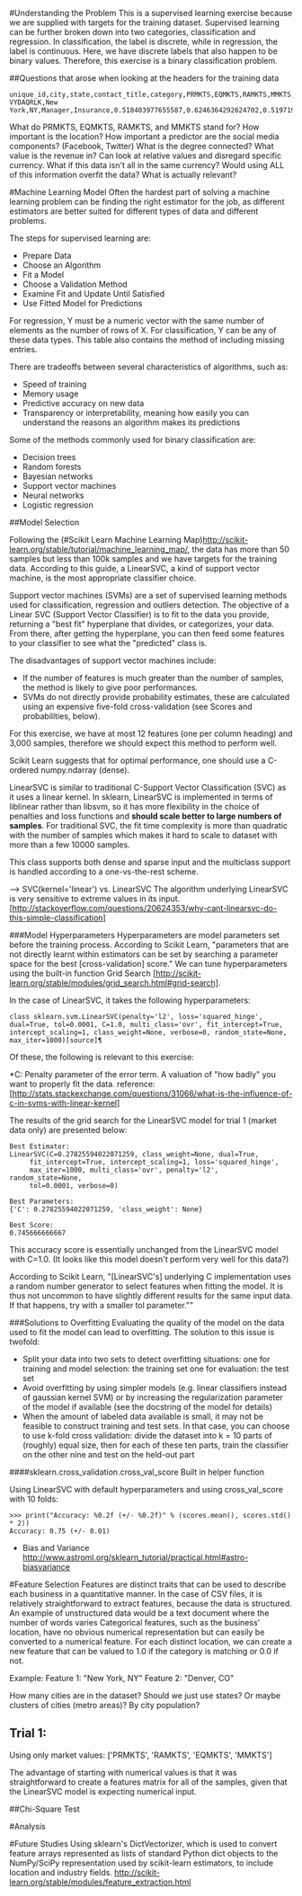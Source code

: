 #Understanding the Problem 
This is a supervised learning exercise because we are supplied with targets for the training dataset. Supervised learning can be further broken down into two categories, classification and regression. In classification, the label is discrete, while in regression, the label is continuous. Here, we have discrete labels that also happen to be binary values. Therefore, this exercise is a binary classification problem. 


##Questions that arose when looking at the headers for the training data
```
unique_id,city,state,contact_title,category,PRMKTS,EQMKTS,RAMKTS,MMKTS,has_facebook,has_twitter,degree_connected,revenue,headcount
VYDAQRLK,New York,NY,Manager,Insurance,0.518403977655587,0.6246364292624702,0.5197196212855738,0.5542533427345436,True,False,2.0,3862000,262
```


What do PRMKTS, EQMKTS, RAMKTS, and MMKTS stand for?
How important is the location?
How important a predictor are the social media components? (Facebook, Twitter)
What is the degree connected?
What value is the revenue in? Can look at relative values and disregard specific
currency. What if this data isn't all in the same currency?
Would using ALL of this information overfit the data? What is actually relevant?

#Machine Learning Model
Often the hardest part of solving a machine learning problem can be finding the right estimator for the job, as different estimators are better suited for different types of data and different problems.

The steps for supervised learning are:

* Prepare Data
* Choose an Algorithm
* Fit a Model
* Choose a Validation Method
* Examine Fit and Update Until Satisfied
* Use Fitted Model for Predictions

For regression, Y must be a numeric vector with the same number of elements as the number of rows of X.
For classification, Y can be any of these data types. This table also contains the method of including missing entries.

There are tradeoffs between several characteristics of algorithms, such as:

* Speed of training
* Memory usage
* Predictive accuracy on new data
* Transparency or interpretability, meaning how easily you can understand the reasons an algorithm makes its predictions

Some of the methods commonly used for binary classification are:


* Decision trees
* Random forests
* Bayesian networks
* Support vector machines
* Neural networks
* Logistic regression

##Model Selection

Following the (#Scikit Learn Machine Learning Map)http://scikit-learn.org/stable/tutorial/machine_learning_map/,
the data has more than 50 samples but less than 100k samples and we have targets for the training data.
According to this guide, a LinearSVC, a kind of support vector machine, is the most appropriate classifier choice.

Support vector machines (SVMs) are a set of supervised learning methods used for classification, regression and outliers detection. The objective of a Linear SVC (Support Vector Classifier) is to fit to the data you provide, returning a "best fit" hyperplane that divides, or categorizes, your data. From there, after getting the hyperplane, you can then feed some features to your classifier to see what the "predicted" class is. 

The disadvantages of support vector machines include:

* If the number of features is much greater than the number of samples, the method is likely to give poor performances.
* SVMs do not directly provide probability estimates, these are calculated using an expensive five-fold cross-validation (see Scores and probabilities, below).

For this exercise, we have at most 12 features (one per column heading) and 3,000 samples, therefore we should expect this method to perform well.

Scikit Learn suggests that for optimal performance, one should use a C-ordered numpy.ndarray (dense).

LinearSVC is similar to traditional C-Support Vector Classification (SVC) as it uses a linear kernel. In sklearn, LinearSVC is implemented in terms of liblinear rather than libsvm, so it has more flexibility in the choice of penalties and loss functions and **should scale better to large numbers of samples**. For traditional SVC, the fit time complexity is more than quadratic with the number of samples which makes it hard to scale to dataset with more than a few 10000 samples.

This class supports both dense and sparse input and the multiclass support is handled according to a one-vs-the-rest scheme.

--> SVC(kernel='linear') vs. LinearSVC
The algorithm underlying LinearSVC is very sensitive to extreme values in its input. [http://stackoverflow.com/questions/20624353/why-cant-linearsvc-do-this-simple-classification]

###Model Hyperparameters
Hyperparameters are model parameters set before the training process. According to Scikit Learn, "parameters that are not directly learnt within estimators can be set by searching a parameter space for the best [cross-validation] score." We can tune hyperparameters using the built-in function Grid Search [http://scikit-learn.org/stable/modules/grid_search.html#grid-search]. 

In the case of LinearSVC, it takes the following hyperparameters:

```
class sklearn.svm.LinearSVC(penalty='l2', loss='squared_hinge', dual=True, tol=0.0001, C=1.0, multi_class='ovr', fit_intercept=True, intercept_scaling=1, class_weight=None, verbose=0, random_state=None, max_iter=1000)[source]¶
```

Of these, the following is relevant to this exercise:

*C: Penalty parameter of the error term. A valuation of "how badly" you want to properly fit the data.
reference: [http://stats.stackexchange.com/questions/31066/what-is-the-influence-of-c-in-svms-with-linear-kernel]

The results of the grid search for the LinearSVC model for trial 1 (market data only) are presented below:

```
Best Estimator:
LinearSVC(C=0.27825594022071259, class_weight=None, dual=True,
     fit_intercept=True, intercept_scaling=1, loss='squared_hinge',
     max_iter=1000, multi_class='ovr', penalty='l2', random_state=None,
     tol=0.0001, verbose=0)

Best Parameters:
{'C': 0.27825594022071259, 'class_weight': None}

Best Score:
0.745666666667
```

This accuracy score is essentially unchanged from the LinearSVC model with C=1.0. (It looks like this model doesn't perform very well for this data?)

According to Scikit Learn, "[LinearSVC's] underlying C implementation uses a random number generator to select features when fitting the model. It is thus not uncommon to have slightly different results for the same input data. If that happens, try with a smaller tol parameter.""

###Solutions to Overfitting
Evaluating the quality of the model on the data used to fit the model can lead to overfitting. The solution to this issue is twofold:

* Split your data into two sets to detect overfitting situations:
one for training and model selection: the training set
one for evaluation: the test set
* Avoid overfitting by using simpler models (e.g. linear classifiers instead of gaussian kernel SVM) or by increasing the regularization parameter of the model if available (see the docstring of the model for details)
* When the amount of labeled data available is small, it may not be feasible to construct training and test sets. In that case, you can choose to use k-fold cross validation: divide the dataset into k = 10 parts of (roughly) equal size, then for each of these ten parts, train the classifier on the other nine and test on the held-out part

####sklearn.cross_validation.cross_val_score
Built in helper function

Using LinearSVC with default hyperparameters and using cross_val_score with 10 folds:
```
>>> print("Accuracy: %0.2f (+/- %0.2f)" % (scores.mean(), scores.std() * 2))
Accuracy: 0.75 (+/- 0.01)
```

* Bias and Variance http://www.astroml.org/sklearn_tutorial/practical.html#astro-biasvariance

#Feature Selection
Features are distinct traits that can be used to describe each business in a quantitative manner. In the case of CSV files, it is relatively straightforward to extract features, because the data is structured. An example of unstructured data would be a text document where the number of words varies
Categorical features, such as the business' location, have no obvious numerical representation but can easily be converted
to a numerical feature. For each distinct location, we can create a new feature that can be valued to 1.0 if the category is matching or 0.0 if not.

Example:
Feature 1: "New York, NY"
Feature 2: "Denver, CO"

How many cities are in the dataset?
Should we just use states? Or maybe clusters of cities (metro areas)? By city population?

## Trial 1:
Using only market values: ['PRMKTS', 'RAMKTS', 'EQMKTS', 'MMKTS']

The advantage of starting with numerical values is that it was straightforward to create a features matrix for all of the samples, given that the LinearSVC model is expecting numerical input.

##Chi-Square Test

#Analysis


#Future Studies
Using sklearn's DictVectorizer, which is used to convert feature arrays represented as lists of standard Python dict objects to the NumPy/SciPy representation used by scikit-learn estimators, to include location and industry fields. http://scikit-learn.org/stable/modules/feature_extraction.html


